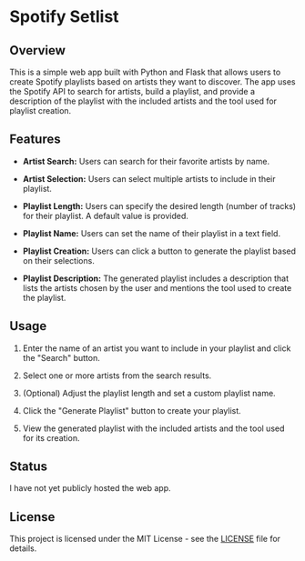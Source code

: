 # Spotify Setlist

## Overview

This is a simple web app built with Python and Flask that allows users to create Spotify playlists based on artists they want to discover. The app uses the Spotify API to search for artists, build a playlist, and provide a description of the playlist with the included artists and the tool used for playlist creation.

## Features

- **Artist Search:** Users can search for their favorite artists by name.

- **Artist Selection:** Users can select multiple artists to include in their playlist.

- **Playlist Length:** Users can specify the desired length (number of tracks) for their playlist. A default value is provided.

- **Playlist Name:** Users can set the name of their playlist in a text field.

- **Playlist Creation:** Users can click a button to generate the playlist based on their selections.

- **Playlist Description:** The generated playlist includes a description that lists the artists chosen by the user and mentions the tool used to create the playlist.

## Usage

1. Enter the name of an artist you want to include in your playlist and click the "Search" button.

2. Select one or more artists from the search results.

3. (Optional) Adjust the playlist length and set a custom playlist name.

4. Click the "Generate Playlist" button to create your playlist.

5. View the generated playlist with the included artists and the tool used for its creation.

## Status

I have not yet publicly hosted the web app.

## License

This project is licensed under the MIT License - see the [LICENSE](LICENSE) file for details.
